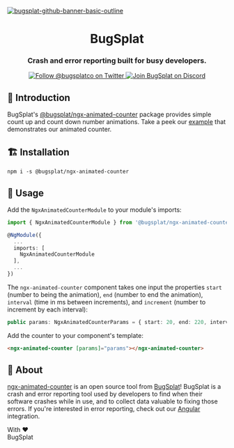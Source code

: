 [![bugsplat-github-banner-basic-outline](https://user-images.githubusercontent.com/20464226/149019306-3186103c-5315-4dad-a499-4fd1df408475.png)](https://bugsplat.com)
<br/>

# <div align="center">BugSplat</div>

### **<div align="center">Crash and error reporting built for busy developers.</div>**

<div align="center">
    <a href="https://twitter.com/BugSplatCo">
        <img alt="Follow @bugsplatco on Twitter" src="https://img.shields.io/twitter/follow/bugsplatco?label=Follow%20BugSplat&style=social">
    </a>
    <a href="https://discord.gg/K4KjjRV5ve">
        <img alt="Join BugSplat on Discord" src="https://img.shields.io/discord/664965194799251487?label=Join%20Discord&logo=Discord&style=social">
    </a>
</div>

## 👋 Introduction

BugSplat's [@bugsplat/ngx-animated-counter](https://www.npmjs.com/package/@bugsplat/ngx-animated-counter) package provides simple count up and count down number animations. Take a peek our [example](https://bugsplat-git.github.io/ngx-animated-counter-example/) that demonstrates our animated counter.

## 🏗 Installation

`npm i -s @bugsplat/ngx-animated-counter`

## 🏃 Usage

Add the `NgxAnimatedCounterModule` to your module's imports:

```ts
import { NgxAnimatedCounterModule } from '@bugsplat/ngx-animated-counter'

@NgModule({
  ...
  imports: [
    NgxAnimatedCounterModule
  ],
  ...
})
```

The `ngx-animated-counter` component takes one input the properties `start` (number to being the animation), `end` (number to end the animation), `interval` (time in ms between increments), and `increment` (number to increment by each interval):

```ts
public params: NgxAnimatedCounterParams = { start: 20, end: 220, interval: 10, increment: 20 };
```

Add the counter to your component's template:

```html
<ngx-animated-counter [params]="params"></ngx-animated-counter>
```

## 🐛 About

[ngx-animated-counter](https://github.com/BugSplat-Git/ngx-animated-counter) is an open source tool from [BugSplat](https://www.bugsplat.com/)! BugSplat is a crash and error reporting tool used by developers to find when their software crashes while in use, and to collect data valuable to fixing those errors. If you're interested in error reporting, check out our [Angular](https://docs.bugsplat.com/introduction/getting-started/integrations/web/angular) integration.

With :heart:  
BugSplat
